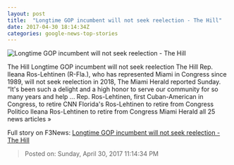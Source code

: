 ```yaml
---
layout: post
title:  "Longtime GOP incumbent will not seek reelection - The Hill"
date: 2017-04-30 18:14:34Z
categories: google-news-top-stories
---
```


![Longtime GOP incumbent will not seek reelection - The Hill](http://thehill.com/sites/default/files/article_images/illeanaros-lehtinen_010615gn2.jpg)

The Hill Longtime GOP incumbent will not seek reelection The Hill Rep. Ileana Ros-Lehtinen (R-Fla.), who has represented Miami in Congress since 1989, will not seek reelection in 2018, The Miami Herald reported Sunday. “It's been such a delight and a high honor to serve our community for so many years and help ... Rep. Ros-Lehtinen, first Cuban-American in Congress, to retire CNN Florida's Ros-Lehtinen to retire from Congress Politico Ileana Ros-Lehtinen to retire from Congress Miami Herald all 25 news articles »


Full story on F3News: [Longtime GOP incumbent will not seek reelection - The Hill](http://www.f3nws.com/n/gJmYJJ)

> Posted on: Sunday, April 30, 2017 11:14:34 PM
